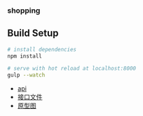 ### shopping

## Build Setup

``` bash
# install dependencies
npm install

# serve with hot reload at localhost:8000
gulp --watch

```

- [api](http://editor.swagger.io/)
- [接口文件](./index.yaml)
- [原型图](https://pro.modao.cc/app/JDafqMO1ydF1aQS3tvkOl3FRMGQhT5o?#screen=s18A8F9204A1524160880477)